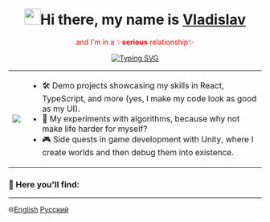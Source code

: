 <!-- markdownlint-disable MD033 MD041 -->
<p align="center">
  <h1 align="center"><img src="https://github.com/blackcater/blackcater/raw/main/images/Hi.gif" height="32"/>Hi there, my name is <a href="https://www.youtube.com/watch?v=DFSXP9Uedz4" target="_blank">Vladislav</a></h1>
</p>
<p align="center">
  <span style="color: red;">and I'm in a ✨<b>serious</b> relationship✨<span>  
</p>
<p align="center">
<a href="https://git.io/typing-svg"><img src="https://readme-typing-svg.herokuapp.com?font=Fira+Code&weight=600&size=25&duration=6000&pause=1500&color=4493F8&center=true&width=435&lines=with+ReactJS+Library;with+NextJs+framework;with+JavaScript;with+TypeScript" alt="Typing SVG" /></a>
</p>
    <div align="center">
<table>
  <tr>
    <td>
    <p align="center">
    <img src="https://media1.tenor.com/m/wF5RiCnfj34AAAAd/work-computer.gif" />
      </p>
    </td>
    <td>
      <ul>
  <li>🛠️ Demo projects showcasing my skills in React, TypeScript, and more (yes, I make my code look as good as my UI).</li>
  <li>🧩 My experiments with algorithms, because why not make life harder for myself?</li>
  <li>🎮 Side quests in game development with Unity, where I create worlds and then debug them into existence.</li>
</ul>
  </td>
  </tr>
</table>
</div>
<p align="center">
  <h3 align="start">🌟 Here you'll find:</h3>
</p>
      

<!-- markdownlint-enable MD033 -->

---
🌐[English](README.md) [Русский](README.ru.md)
